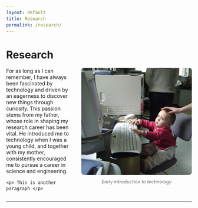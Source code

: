 ```yaml
---
layout: default
title: Research
permalink: /research/
---
```


# Research

<div style="display: flex; align-items: flex-start; gap: 20px;">
  <div style="flex: 1;">
    For as long as I can remember, I have always been fascinated by technology and driven by an eagerness to discover new things through curiosity. This passion stems from my father, whose role in shaping my research career has been vital. He introduced me to technology when I was a young child, and together with my mother, consistently encouraged me to pursue a career in science and engineering.

    <p> This is another paragraph </p>
    
  </div>
  <div style="flex: 0 0 300px;">
    <figure style="margin: 0;">
      <img src="/images/research/little_me.jpeg" alt="Research workspace" style="width: 100%; height: auto; border-radius: 8px;">
      <figcaption style="margin-top: 8px; font-size: 0.9em; color: #666; text-align: center; font-style: italic;">
        Early introduction to technology
      </figcaption>
    </figure>
  </div>
</div>

---